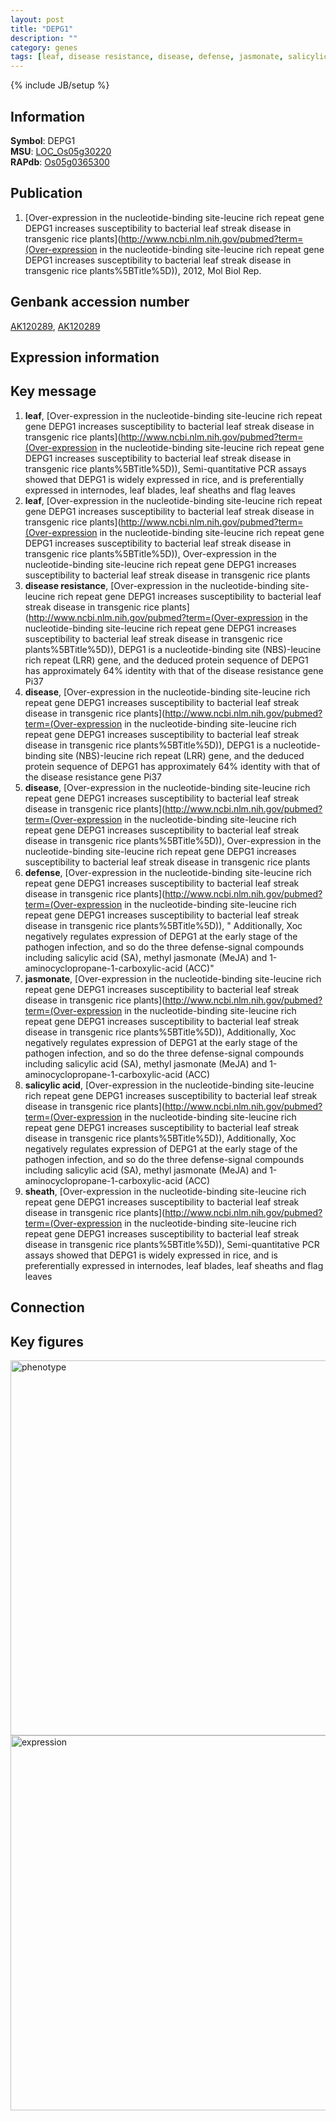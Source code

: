 ```yaml
---
layout: post
title: "DEPG1"
description: ""
category: genes
tags: [leaf, disease resistance, disease, defense, jasmonate, salicylic acid, sheath, Gene]
---
```

{% include JB/setup %}

## Information
__Symbol__: DEPG1  
__MSU__: [LOC_Os05g30220](http://rice.plantbiology.msu.edu/cgi-bin/ORF_infopage.cgi?orf=LOC_Os05g30220)  
__RAPdb__: [Os05g0365300](http://rapdb.dna.affrc.go.jp/viewer/gbrowse_details/irgsp1?name=Os05g0365300)  

## Publication
1. [Over-expression in the nucleotide-binding site-leucine rich repeat gene DEPG1 increases susceptibility to bacterial leaf streak disease in transgenic rice plants](http://www.ncbi.nlm.nih.gov/pubmed?term=(Over-expression in the nucleotide-binding site-leucine rich repeat gene DEPG1 increases susceptibility to bacterial leaf streak disease in transgenic rice plants%5BTitle%5D)), 2012, Mol Biol Rep.

## Genbank accession number
[AK120289](http://www.ncbi.nlm.nih.gov/nuccore/AK120289), [AK120289](http://www.ncbi.nlm.nih.gov/nuccore/AK120289)

## Expression information

## Key message
1. __leaf__, [Over-expression in the nucleotide-binding site-leucine rich repeat gene DEPG1 increases susceptibility to bacterial leaf streak disease in transgenic rice plants](http://www.ncbi.nlm.nih.gov/pubmed?term=(Over-expression in the nucleotide-binding site-leucine rich repeat gene DEPG1 increases susceptibility to bacterial leaf streak disease in transgenic rice plants%5BTitle%5D)),  Semi-quantitative PCR assays showed that DEPG1 is widely expressed in rice, and is preferentially expressed in internodes, leaf blades, leaf sheaths and flag leaves
2. __leaf__, [Over-expression in the nucleotide-binding site-leucine rich repeat gene DEPG1 increases susceptibility to bacterial leaf streak disease in transgenic rice plants](http://www.ncbi.nlm.nih.gov/pubmed?term=(Over-expression in the nucleotide-binding site-leucine rich repeat gene DEPG1 increases susceptibility to bacterial leaf streak disease in transgenic rice plants%5BTitle%5D)), Over-expression in the nucleotide-binding site-leucine rich repeat gene DEPG1 increases susceptibility to bacterial leaf streak disease in transgenic rice plants
3. __disease resistance__, [Over-expression in the nucleotide-binding site-leucine rich repeat gene DEPG1 increases susceptibility to bacterial leaf streak disease in transgenic rice plants](http://www.ncbi.nlm.nih.gov/pubmed?term=(Over-expression in the nucleotide-binding site-leucine rich repeat gene DEPG1 increases susceptibility to bacterial leaf streak disease in transgenic rice plants%5BTitle%5D)),  DEPG1 is a nucleotide-binding site (NBS)-leucine rich repeat (LRR) gene, and the deduced protein sequence of DEPG1 has approximately 64% identity with that of the disease resistance gene Pi37
4. __disease__, [Over-expression in the nucleotide-binding site-leucine rich repeat gene DEPG1 increases susceptibility to bacterial leaf streak disease in transgenic rice plants](http://www.ncbi.nlm.nih.gov/pubmed?term=(Over-expression in the nucleotide-binding site-leucine rich repeat gene DEPG1 increases susceptibility to bacterial leaf streak disease in transgenic rice plants%5BTitle%5D)),  DEPG1 is a nucleotide-binding site (NBS)-leucine rich repeat (LRR) gene, and the deduced protein sequence of DEPG1 has approximately 64% identity with that of the disease resistance gene Pi37
5. __disease__, [Over-expression in the nucleotide-binding site-leucine rich repeat gene DEPG1 increases susceptibility to bacterial leaf streak disease in transgenic rice plants](http://www.ncbi.nlm.nih.gov/pubmed?term=(Over-expression in the nucleotide-binding site-leucine rich repeat gene DEPG1 increases susceptibility to bacterial leaf streak disease in transgenic rice plants%5BTitle%5D)), Over-expression in the nucleotide-binding site-leucine rich repeat gene DEPG1 increases susceptibility to bacterial leaf streak disease in transgenic rice plants
6. __defense__, [Over-expression in the nucleotide-binding site-leucine rich repeat gene DEPG1 increases susceptibility to bacterial leaf streak disease in transgenic rice plants](http://www.ncbi.nlm.nih.gov/pubmed?term=(Over-expression in the nucleotide-binding site-leucine rich repeat gene DEPG1 increases susceptibility to bacterial leaf streak disease in transgenic rice plants%5BTitle%5D)), " Additionally, Xoc negatively regulates expression of DEPG1 at the early stage of the pathogen infection, and so do the three defense-signal compounds including salicylic acid (SA), methyl jasmonate (MeJA) and 1-aminocyclopropane-1-carboxylic-acid (ACC)"
7. __jasmonate__, [Over-expression in the nucleotide-binding site-leucine rich repeat gene DEPG1 increases susceptibility to bacterial leaf streak disease in transgenic rice plants](http://www.ncbi.nlm.nih.gov/pubmed?term=(Over-expression in the nucleotide-binding site-leucine rich repeat gene DEPG1 increases susceptibility to bacterial leaf streak disease in transgenic rice plants%5BTitle%5D)),  Additionally, Xoc negatively regulates expression of DEPG1 at the early stage of the pathogen infection, and so do the three defense-signal compounds including salicylic acid (SA), methyl jasmonate (MeJA) and 1-aminocyclopropane-1-carboxylic-acid (ACC)
8. __salicylic acid__, [Over-expression in the nucleotide-binding site-leucine rich repeat gene DEPG1 increases susceptibility to bacterial leaf streak disease in transgenic rice plants](http://www.ncbi.nlm.nih.gov/pubmed?term=(Over-expression in the nucleotide-binding site-leucine rich repeat gene DEPG1 increases susceptibility to bacterial leaf streak disease in transgenic rice plants%5BTitle%5D)),  Additionally, Xoc negatively regulates expression of DEPG1 at the early stage of the pathogen infection, and so do the three defense-signal compounds including salicylic acid (SA), methyl jasmonate (MeJA) and 1-aminocyclopropane-1-carboxylic-acid (ACC)
9. __sheath__, [Over-expression in the nucleotide-binding site-leucine rich repeat gene DEPG1 increases susceptibility to bacterial leaf streak disease in transgenic rice plants](http://www.ncbi.nlm.nih.gov/pubmed?term=(Over-expression in the nucleotide-binding site-leucine rich repeat gene DEPG1 increases susceptibility to bacterial leaf streak disease in transgenic rice plants%5BTitle%5D)),  Semi-quantitative PCR assays showed that DEPG1 is widely expressed in rice, and is preferentially expressed in internodes, leaf blades, leaf sheaths and flag leaves

## Connection

## Key figures
<img src="http://ricencode.github.io/images/DEPG1.pheno.png" alt="phenotype"  style="width: 600px;"/>

<img src="http://ricencode.github.io/images/DEPG1.exp.png" alt="expression"  style="width: 600px;"/>



